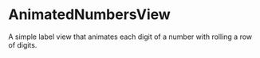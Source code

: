 # AnimatedNumbersView

A simple label view that animates each digit of a number with rolling a row of digits.

